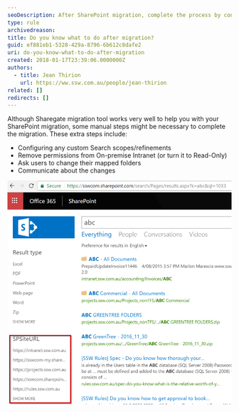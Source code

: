 ```yaml
---
seoDescription: After SharePoint migration, complete the process by configuring custom search scopes, removing on-premise permissions, and communicating changes to users.
type: rule
archivedreason:
title: Do you know what to do after migration?
guid: ef881eb1-5328-429a-8796-6b612c8dafe2
uri: do-you-know-what-to-do-after-migration
created: 2018-01-17T23:39:06.0000000Z
authors:
  - title: Jean Thirion
    url: https://ww.ssw.com.au/people/jean-thirion
related: []
redirects: []
---
```


Although Sharegate migration tool works very well to help you with your SharePoint migration, some manual steps might be necessary to complete the migration. These extra steps include:

<!--endintro-->

- Configuring any custom Search scopes/refinements
- Remove permissions from On-premise Intranet (or turn it to Read-Only)
- Ask users to change their mapped folders
- Communicate about the changes

![Figure: After migration set your custom refinements so users can filter down into a specific area](set-custom-refinements.png)
